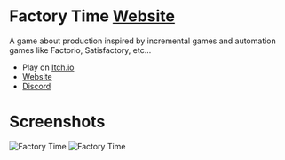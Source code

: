 # Factory Time [Website](https://deniszholob.github.io/factory-time/)

A game about production inspired by incremental games and automation games like Factorio, Satisfactory, etc...

- Play on [Itch.io]()
- [Website](https://deniszholob.github.io/factory-time/)
- [Discord](https://discord.gg/PkyzXzz)

# Screenshots

![Factory Time](https://img.itch.zone/aW1hZ2UvMzgyMzExOC8yMjc5NzM1Mi5wbmc=/original/nHSEb7.png)
![Factory Time](https://img.itch.zone/aW1hZ2UvMzgyMzExOC8yMjgwOTM4NS5wbmc=/original/kHCm7y.png)
